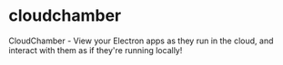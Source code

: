 # cloudchamber
CloudChamber - View your Electron apps as they run in the cloud, and interact with them as if they're running locally!
